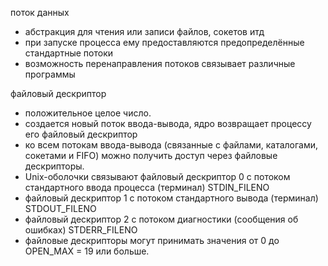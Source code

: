 поток данных
- абстракция для чтения или записи файлов, сокетов итд
- при запуске процесса ему предоставляются предопределённые стандартные потоки
- возможность перенаправления потоков связывает различные программы

файловый дескриптор
- положительное целое число.
- создается новый поток ввода-вывода, ядро возвращает процессу его файловый дескриптор
- ко всем потокам ввода-вывода (связанные с файлами, каталогами, сокетами и FIFO) можно получить доступ через файловые дескрипторы.
- Unix-оболочки связывают файловый дескриптор 0 с потоком стандартного ввода процесса (терминал) STDIN_FILENO
- файловый дескриптор 1 с потоком стандартного вывода (терминал) STDOUT_FILENO
- файловый дескриптор 2 с потоком диагностики (сообщения об ошибках) STDERR_FILENO
- файловые дескрипторы могут принимать значения от 0 до OPEN_MAX = 19 или больше.
